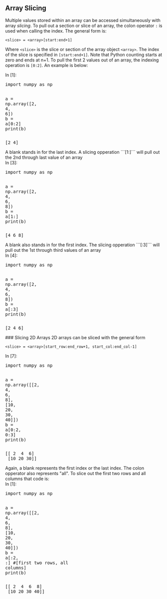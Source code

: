 
## Array Slicing
Multiple values stored within an array can be accessed simultaneously with array _slicing_. To pull out a section or slice of an array, the colon operator ```:``` is used when calling the index. The general form is:

```
<slice> = <array>[start:end+1]
```

Where ```<slice>``` is the slice or section of the array object ```<array>```. The index of the slice is specified in ```[start:end+1]```. Note that Python counting starts at zero and ends at n+1. To pull the first 2 values out of an array, the indexing operation is ```[0:2]```. An example is below:
<div class="cell border-box-sizing code_cell rendered">
<div class="input">
<div class="prompt input_prompt">In&nbsp;[1]:</div>
<div class="inner_cell">
    <div class="input_area">
<div class=" highlight hl-ipython3"><pre><span></span><span class="kn">import</span> <span class="nn">numpy</span> <span class="k">as</span> <span class="nn">np</span>

<span class="n">a</span> <span class="o">=</span> <span class="n">np</span><span class="o">.</span><span class="n">array</span><span class="p">([</span><span class="mi">2</span><span class="p">,</span> <span class="mi">4</span><span class="p">,</span> <span class="mi">6</span><span class="p">])</span>
<span class="n">b</span> <span class="o">=</span> <span class="n">a</span><span class="p">[</span><span class="mi">0</span><span class="p">:</span><span class="mi">2</span><span class="p">]</span>
<span class="nb">print</span><span class="p">(</span><span class="n">b</span><span class="p">)</span>
</pre></div>

</div>
</div>
</div>

<div class="output_wrapper">
<div class="output">


<div class="output_area">

<div class="prompt"></div>


<div class="output_subarea output_stream output_stdout output_text">
<pre>[2 4]
</pre>
</div>
</div>

</div>
</div>

</div>
A blank stands in for the last index. A slicing opperation ```[1:]``` will pull out the 2nd through last value of an array
<div class="cell border-box-sizing code_cell rendered">
<div class="input">
<div class="prompt input_prompt">In&nbsp;[3]:</div>
<div class="inner_cell">
    <div class="input_area">
<div class=" highlight hl-ipython3"><pre><span></span><span class="kn">import</span> <span class="nn">numpy</span> <span class="k">as</span> <span class="nn">np</span>

<span class="n">a</span> <span class="o">=</span> <span class="n">np</span><span class="o">.</span><span class="n">array</span><span class="p">([</span><span class="mi">2</span><span class="p">,</span> <span class="mi">4</span><span class="p">,</span> <span class="mi">6</span><span class="p">,</span> <span class="mi">8</span><span class="p">])</span>
<span class="n">b</span> <span class="o">=</span> <span class="n">a</span><span class="p">[</span><span class="mi">1</span><span class="p">:]</span>
<span class="nb">print</span><span class="p">(</span><span class="n">b</span><span class="p">)</span>
</pre></div>

</div>
</div>
</div>

<div class="output_wrapper">
<div class="output">


<div class="output_area">

<div class="prompt"></div>


<div class="output_subarea output_stream output_stdout output_text">
<pre>[4 6 8]
</pre>
</div>
</div>

</div>
</div>

</div>
A blank also stands in for the first index. The slicing opperation ```[:3]``` will pull out the 1st through third values of an array
<div class="cell border-box-sizing code_cell rendered">
<div class="input">
<div class="prompt input_prompt">In&nbsp;[4]:</div>
<div class="inner_cell">
    <div class="input_area">
<div class=" highlight hl-ipython3"><pre><span></span><span class="kn">import</span> <span class="nn">numpy</span> <span class="k">as</span> <span class="nn">np</span>

<span class="n">a</span> <span class="o">=</span> <span class="n">np</span><span class="o">.</span><span class="n">array</span><span class="p">([</span><span class="mi">2</span><span class="p">,</span> <span class="mi">4</span><span class="p">,</span> <span class="mi">6</span><span class="p">,</span> <span class="mi">8</span><span class="p">])</span>
<span class="n">b</span> <span class="o">=</span> <span class="n">a</span><span class="p">[:</span><span class="mi">3</span><span class="p">]</span>
<span class="nb">print</span><span class="p">(</span><span class="n">b</span><span class="p">)</span>
</pre></div>

</div>
</div>
</div>

<div class="output_wrapper">
<div class="output">


<div class="output_area">

<div class="prompt"></div>


<div class="output_subarea output_stream output_stdout output_text">
<pre>[2 4 6]
</pre>
</div>
</div>

</div>
</div>

</div>
### Slicing 2D Arrays
2D arrays can be sliced with the general form

```
<slice> = <array>[start_row:end_row+1, start_col:end_col-1]
```
<div class="cell border-box-sizing code_cell rendered">
<div class="input">
<div class="prompt input_prompt">In&nbsp;[7]:</div>
<div class="inner_cell">
    <div class="input_area">
<div class=" highlight hl-ipython3"><pre><span></span><span class="kn">import</span> <span class="nn">numpy</span> <span class="k">as</span> <span class="nn">np</span>

<span class="n">a</span> <span class="o">=</span> <span class="n">np</span><span class="o">.</span><span class="n">array</span><span class="p">([[</span><span class="mi">2</span><span class="p">,</span> <span class="mi">4</span><span class="p">,</span> <span class="mi">6</span><span class="p">,</span> <span class="mi">8</span><span class="p">],</span> <span class="p">[</span><span class="mi">10</span><span class="p">,</span> <span class="mi">20</span><span class="p">,</span> <span class="mi">30</span><span class="p">,</span> <span class="mi">40</span><span class="p">]])</span>
<span class="n">b</span> <span class="o">=</span> <span class="n">a</span><span class="p">[</span><span class="mi">0</span><span class="p">:</span><span class="mi">2</span><span class="p">,</span> <span class="mi">0</span><span class="p">:</span><span class="mi">3</span><span class="p">]</span>
<span class="nb">print</span><span class="p">(</span><span class="n">b</span><span class="p">)</span>
</pre></div>

</div>
</div>
</div>

<div class="output_wrapper">
<div class="output">


<div class="output_area">

<div class="prompt"></div>


<div class="output_subarea output_stream output_stdout output_text">
<pre>[[ 2  4  6]
 [10 20 30]]
</pre>
</div>
</div>

</div>
</div>

</div>
Again, a blank represents the first index or the last index. The colon opperator also represents "all". To slice out the first two rows and all columns that code is:
<div class="cell border-box-sizing code_cell rendered">
<div class="input">
<div class="prompt input_prompt">In&nbsp;[1]:</div>
<div class="inner_cell">
    <div class="input_area">
<div class=" highlight hl-ipython3"><pre><span></span><span class="kn">import</span> <span class="nn">numpy</span> <span class="k">as</span> <span class="nn">np</span>

<span class="n">a</span> <span class="o">=</span> <span class="n">np</span><span class="o">.</span><span class="n">array</span><span class="p">([[</span><span class="mi">2</span><span class="p">,</span> <span class="mi">4</span><span class="p">,</span> <span class="mi">6</span><span class="p">,</span> <span class="mi">8</span><span class="p">],</span> <span class="p">[</span><span class="mi">10</span><span class="p">,</span> <span class="mi">20</span><span class="p">,</span> <span class="mi">30</span><span class="p">,</span> <span class="mi">40</span><span class="p">]])</span>
<span class="n">b</span> <span class="o">=</span> <span class="n">a</span><span class="p">[:</span><span class="mi">2</span><span class="p">,</span> <span class="p">:]</span>  <span class="c1">#[first two rows, all columns]</span>
<span class="nb">print</span><span class="p">(</span><span class="n">b</span><span class="p">)</span>
</pre></div>

</div>
</div>
</div>

<div class="output_wrapper">
<div class="output">


<div class="output_area">

<div class="prompt"></div>


<div class="output_subarea output_stream output_stdout output_text">
<pre>[[ 2  4  6  8]
 [10 20 30 40]]
</pre>
</div>
</div>

</div>
</div>

</div>
 


